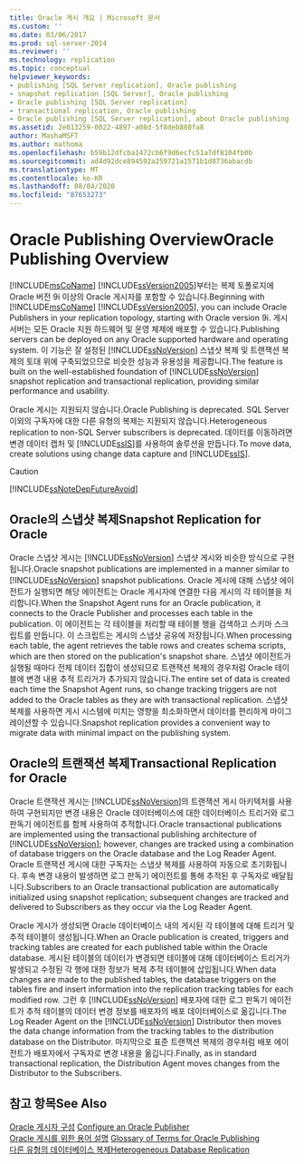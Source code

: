 ```yaml
---
title: Oracle 게시 개요 | Microsoft 문서
ms.custom: ''
ms.date: 03/06/2017
ms.prod: sql-server-2014
ms.reviewer: ''
ms.technology: replication
ms.topic: conceptual
helpviewer_keywords:
- publishing [SQL Server replication], Oracle publishing
- snapshot replication [SQL Server], Oracle publishing
- Oracle publishing [SQL Server replication]
- transactional replication, Oracle publishing
- Oracle publishing [SQL Server replication], about Oracle publishing
ms.assetid: 2e013259-0022-4897-a08d-5f8deb880fa8
author: MashaMSFT
ms.author: mathoma
ms.openlocfilehash: b59b12dfcba1472cb6f9d6ecfc51a7df8104fb0b
ms.sourcegitcommit: ad4d92dce894592a259721a1571b1d8736abacdb
ms.translationtype: MT
ms.contentlocale: ko-KR
ms.lasthandoff: 08/04/2020
ms.locfileid: "87653273"
---
```

# <a name="oracle-publishing-overview"></a><span data-ttu-id="ea599-102">Oracle Publishing Overview</span><span class="sxs-lookup"><span data-stu-id="ea599-102">Oracle Publishing Overview</span></span>
  <span data-ttu-id="ea599-103">[!INCLUDE[msCoName](../../../includes/msconame-md.md)] [!INCLUDE[ssVersion2005](../../../includes/ssversion2005-md.md)]부터는 복제 토폴로지에 Oracle 버전 9i 이상의 Oracle 게시자를 포함할 수 있습니다.</span><span class="sxs-lookup"><span data-stu-id="ea599-103">Beginning with [!INCLUDE[msCoName](../../../includes/msconame-md.md)] [!INCLUDE[ssVersion2005](../../../includes/ssversion2005-md.md)], you can include Oracle Publishers in your replication topology, starting with Oracle version 9i.</span></span> <span data-ttu-id="ea599-104">게시 서버는 모든 Oracle 지원 하드웨어 및 운영 체제에 배포할 수 있습니다.</span><span class="sxs-lookup"><span data-stu-id="ea599-104">Publishing servers can be deployed on any Oracle supported hardware and operating system.</span></span> <span data-ttu-id="ea599-105">이 기능은 잘 설정된 [!INCLUDE[ssNoVersion](../../../includes/ssnoversion-md.md)] 스냅샷 복제 및 트랜잭션 복제의 토대 위에 구축되었으므로 비슷한 성능과 유용성을 제공합니다.</span><span class="sxs-lookup"><span data-stu-id="ea599-105">The feature is built on the well-established foundation of [!INCLUDE[ssNoVersion](../../../includes/ssnoversion-md.md)] snapshot replication and transactional replication, providing similar performance and usability.</span></span>  
  
 <span data-ttu-id="ea599-106">Oracle 게시는 지원되지 않습니다.</span><span class="sxs-lookup"><span data-stu-id="ea599-106">Oracle Publishing is deprecated.</span></span> <span data-ttu-id="ea599-107">SQL Server 이외의 구독자에 대한 다른 유형의 복제는 지원되지 않습니다.</span><span class="sxs-lookup"><span data-stu-id="ea599-107">Heterogeneous replication to non-SQL Server subscribers is deprecated.</span></span> <span data-ttu-id="ea599-108">데이터를 이동하려면 변경 데이터 캡처 및 [!INCLUDE[ssIS](../../../includes/ssis-md.md)]를 사용하여 솔루션을 만듭니다.</span><span class="sxs-lookup"><span data-stu-id="ea599-108">To move data, create solutions using change data capture and [!INCLUDE[ssIS](../../../includes/ssis-md.md)].</span></span>  
  
> [!CAUTION]  
>  [!INCLUDE[ssNoteDepFutureAvoid](../../../includes/ssnotedepfutureavoid-md.md)]  
  
## <a name="snapshot-replication-for-oracle"></a><span data-ttu-id="ea599-109">Oracle의 스냅샷 복제</span><span class="sxs-lookup"><span data-stu-id="ea599-109">Snapshot Replication for Oracle</span></span>  
 <span data-ttu-id="ea599-110">Oracle 스냅샷 게시는 [!INCLUDE[ssNoVersion](../../../includes/ssnoversion-md.md)] 스냅샷 게시와 비슷한 방식으로 구현됩니다.</span><span class="sxs-lookup"><span data-stu-id="ea599-110">Oracle snapshot publications are implemented in a manner similar to [!INCLUDE[ssNoVersion](../../../includes/ssnoversion-md.md)] snapshot publications.</span></span> <span data-ttu-id="ea599-111">Oracle 게시에 대해 스냅샷 에이전트가 실행되면 해당 에이전트는 Oracle 게시자에 연결한 다음 게시의 각 테이블을 처리합니다.</span><span class="sxs-lookup"><span data-stu-id="ea599-111">When the Snapshot Agent runs for an Oracle publication, it connects to the Oracle Publisher and processes each table in the publication.</span></span> <span data-ttu-id="ea599-112">이 에이전트는 각 테이블을 처리할 때 테이블 행을 검색하고 스키마 스크립트를 만듭니다. 이 스크립트는 게시의 스냅샷 공유에 저장됩니다.</span><span class="sxs-lookup"><span data-stu-id="ea599-112">When processing each table, the agent retrieves the table rows and creates schema scripts, which are then stored on the publication's snapshot share.</span></span> <span data-ttu-id="ea599-113">스냅샷 에이전트가 실행될 때마다 전체 데이터 집합이 생성되므로 트랜잭션 복제의 경우처럼 Oracle 테이블에 변경 내용 추적 트리거가 추가되지 않습니다.</span><span class="sxs-lookup"><span data-stu-id="ea599-113">The entire set of data is created each time the Snapshot Agent runs, so change tracking triggers are not added to the Oracle tables as they are with transactional replication.</span></span> <span data-ttu-id="ea599-114">스냅샷 복제를 사용하면 게시 시스템에 미치는 영향을 최소화하면서 데이터를 편리하게 마이그레이션할 수 있습니다.</span><span class="sxs-lookup"><span data-stu-id="ea599-114">Snapshot replication provides a convenient way to migrate data with minimal impact on the publishing system.</span></span>  
  
## <a name="transactional-replication-for-oracle"></a><span data-ttu-id="ea599-115">Oracle의 트랜잭션 복제</span><span class="sxs-lookup"><span data-stu-id="ea599-115">Transactional Replication for Oracle</span></span>  
 <span data-ttu-id="ea599-116">Oracle 트랜잭션 게시는 [!INCLUDE[ssNoVersion](../../../includes/ssnoversion-md.md)]의 트랜잭션 게시 아키텍처를 사용하여 구현되지만 변경 내용은 Oracle 데이터베이스에 대한 데이터베이스 트리거와 로그 판독기 에이전트를 함께 사용하여 추적합니다.</span><span class="sxs-lookup"><span data-stu-id="ea599-116">Oracle transactional publications are implemented using the transactional publishing architecture of [!INCLUDE[ssNoVersion](../../../includes/ssnoversion-md.md)]; however, changes are tracked using a combination of database triggers on the Oracle database and the Log Reader Agent.</span></span> <span data-ttu-id="ea599-117">Oracle 트랜잭션 게시에 대한 구독자는 스냅샷 복제를 사용하여 자동으로 초기화됩니다. 후속 변경 내용이 발생하면 로그 판독기 에이전트를 통해 추적된 후 구독자로 배달됩니다.</span><span class="sxs-lookup"><span data-stu-id="ea599-117">Subscribers to an Oracle transactional publication are automatically initialized using snapshot replication; subsequent changes are tracked and delivered to Subscribers as they occur via the Log Reader Agent.</span></span>  
  
 <span data-ttu-id="ea599-118">Oracle 게시가 생성되면 Oracle 데이터베이스 내의 게시된 각 테이블에 대해 트리거 및 추적 테이블이 생성됩니다.</span><span class="sxs-lookup"><span data-stu-id="ea599-118">When an Oracle publication is created, triggers and tracking tables are created for each published table within the Oracle database.</span></span> <span data-ttu-id="ea599-119">게시된 테이블의 데이터가 변경되면 테이블에 대해 데이터베이스 트리거가 발생되고 수정된 각 행에 대한 정보가 복제 추적 테이블에 삽입됩니다.</span><span class="sxs-lookup"><span data-stu-id="ea599-119">When data changes are made to the published tables, the database triggers on the tables fire and insert information into the replication tracking tables for each modified row.</span></span> <span data-ttu-id="ea599-120">그런 후 [!INCLUDE[ssNoVersion](../../../includes/ssnoversion-md.md)] 배포자에 대한 로그 판독기 에이전트가 추적 테이블의 데이터 변경 정보를 배포자의 배포 데이터베이스로 옮깁니다.</span><span class="sxs-lookup"><span data-stu-id="ea599-120">The Log Reader Agent on the [!INCLUDE[ssNoVersion](../../../includes/ssnoversion-md.md)] Distributor then moves the data change information from the tracking tables to the distribution database on the Distributor.</span></span> <span data-ttu-id="ea599-121">마지막으로 표준 트랜잭션 복제의 경우처럼 배포 에이전트가 배포자에서 구독자로 변경 내용을 옮깁니다.</span><span class="sxs-lookup"><span data-stu-id="ea599-121">Finally, as in standard transactional replication, the Distribution Agent moves changes from the Distributor to the Subscribers.</span></span>  
  
## <a name="see-also"></a><span data-ttu-id="ea599-122">참고 항목</span><span class="sxs-lookup"><span data-stu-id="ea599-122">See Also</span></span>  
 <span data-ttu-id="ea599-123">[Oracle 게시자 구성](configure-an-oracle-publisher.md) </span><span class="sxs-lookup"><span data-stu-id="ea599-123">[Configure an Oracle Publisher](configure-an-oracle-publisher.md) </span></span>  
 <span data-ttu-id="ea599-124">[Oracle 게시를 위한 용어 설명](glossary-of-terms-for-oracle-publishing.md) </span><span class="sxs-lookup"><span data-stu-id="ea599-124">[Glossary of Terms for Oracle Publishing](glossary-of-terms-for-oracle-publishing.md) </span></span>  
 [<span data-ttu-id="ea599-125">다른 유형의 데이터베이스 복제</span><span class="sxs-lookup"><span data-stu-id="ea599-125">Heterogeneous Database Replication</span></span>](heterogeneous-database-replication.md)  
  
  
